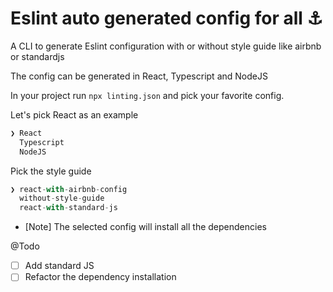 # Eslint auto generated config for all ⚓

A CLI to generate Eslint configuration with or without style guide like airbnb or standardjs


The config can be generated in React, Typescript and NodeJS


In your project run `npx linting.json` and pick your favorite config.


Let's pick React as an example
```javascript
❯ React
  Typescript 
  NodeJS 
```
Pick the style guide
```javascript
❯ react-with-airbnb-config 
  without-style-guide 
  react-with-standard-js 
```

* [Note] The selected config will install all the dependencies


@Todo
- [ ] Add standard JS
- [ ] Refactor the dependency installation

